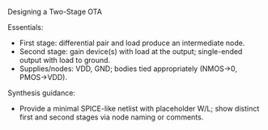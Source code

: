 Designing a Two-Stage OTA

Essentials:
- First stage: differential pair and load produce an intermediate node.
- Second stage: gain device(s) with load at the output; single-ended output with load to ground.
- Supplies/nodes: VDD, GND; bodies tied appropriately (NMOS→0, PMOS→VDD).

Synthesis guidance:
- Provide a minimal SPICE-like netlist with placeholder W/L; show distinct first and second stages via node naming or comments.

